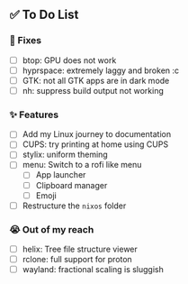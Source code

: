 ## ✅ To Do List
### 🚧 Fixes
- [ ] btop: GPU does not work
- [ ] hyprspace: extremely laggy and broken :c
- [ ] GTK: not all GTK apps are in dark mode
- [ ] nh: suppress build output not working

### ✨ Features
- [ ] Add my Linux journey to documentation
- [ ] CUPS: try printing at home using CUPS
- [ ] stylix: uniform theming
- [ ] menu: Switch to a rofi like menu
  - [ ] App launcher
  - [ ] Clipboard manager
  - [ ] Emoji
- [ ] Restructure the `nixos` folder

### 😭 Out of my reach
- [ ] helix: Tree file structure viewer
- [ ] rclone: full support for proton
- [ ] wayland: fractional scaling is sluggish
